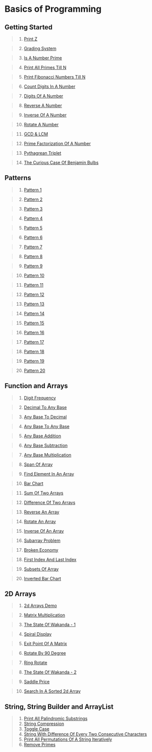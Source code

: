 # Basics of Programming

## Getting Started

>1. [Print Z]()

>2. [Grading System]()

>3. [Is A Number Prime]()

>4. [Print All Primes Till N]()

>5. [Print Fibonacci Numbers Till N]()

>6. [Count Digits In A Number]()

>7. [Digits Of A Number]()

>8. [Reverse A Number]()

>9. [Inverse Of A Number]()

>10.  [Rotate A Number]()

>11. [GCD & LCM]()

>12. [Prime Factorization Of A Number]()

>13. [Pythagrean Triplet]()

>14. [The Curious Case Of Benjamin Bulbs]()

## Patterns

>1. [Pattern 1]()

>2. [Pattern 2]()

>3. [Pattern 3]()

>4. [Pattern 4]()

>5. [Pattern 5]()

>6. [Pattern 6]()

>7. [Pattern 7]()

>8. [Pattern 8]()

>9. [Pattern 9]()

>10. [Pattern 10]()

>11. [Pattern 11]()

>12. [Pattern 12]()

>13. [Pattern 13]()

>14. [Pattern 14]()

>15. [Pattern 15]()

>16. [Pattern 16]()

>17. [Pattern 17]()

>18. [Pattern 18]()

>19. [Pattern 19]()

>20. [Pattern 20]()

## Function and Arrays

>1. [ Digit Frequency]()

>2. [ Decimal To Any Base]()

>3. [ Any Base To Decimal]()

>4. [ Any Base To Any Base]()

>5. [ Any Base Addition]()

>6. [ Any Base Subtraction]()

>7. [ Any Base Multiplication]()

>8. [ Span Of Array]()

>9. [ Find Element In An Array]()

>10. [ Bar Chart]()

>11. [ Sum Of Two Arrays]()

>12. [ Difference Of Two Arrays]()

>13. [ Reverse An Array]()

>14. [ Rotate An Array]()

>15. [ Inverse Of An Array]()

>16. [ Subarray Problem]()

>17. [ Broken Economy]()

>18. [ First Index And Last Index]()

>19. [ Subsets Of Array]()

>20. [ Inverted Bar Chart]()


## 2D Arrays

>1. [ 2d Arrays Demo]()

>2. [ Matrix Multiplication]()

>3. [ The State Of Wakanda - 1]()

>4. [ Spiral Display]()

>5. [ Exit Point Of A Matrix]()

>6. [ Rotate By 90 Degree]()

>7. [ Ring Rotate]()

>8. [ The State Of Wakanda - 2]()

>9. [ Saddle Price]()

>10. [ Search In A Sorted 2d Array]()

## String, String Builder and ArrayList

>1. [ Print All Palindromic Substrings]()
>2. [ String Compression]()
>3. [ Toggle Case]()
>4. [ String With Difference Of Every Two Consecutive Characters]()
>5. [ Print All Permutations Of A String Iteratively]()
>6. [ Remove Primes]()

